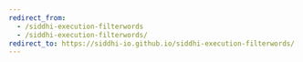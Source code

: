 ```yaml
---
redirect_from:
  - /siddhi-execution-filterwords
  - /siddhi-execution-filterwords/
redirect_to: https://siddhi-io.github.io/siddhi-execution-filterwords/
---
```

